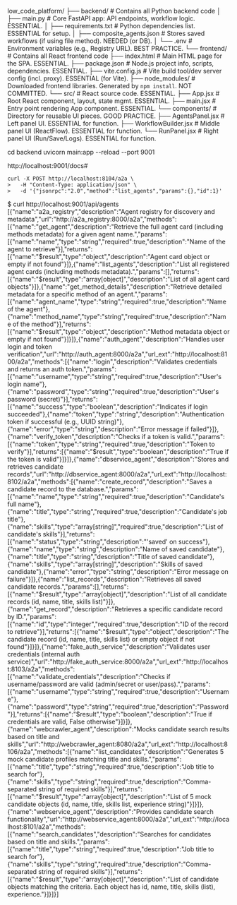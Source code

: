 

low_code_platform/
├── backend/                # Contains all Python backend code
│   ├── main.py             # Core FastAPI app: API endpoints, workflow logic. ESSENTIAL.
│   ├── requirements.txt    # Python dependencies list. ESSENTIAL for setup.
│   ├── composite_agents.json # Stores saved workflows (if using file method). NEEDED (or DB).
│   └── .env                # Environment variables (e.g., Registry URL). BEST PRACTICE.
└── frontend/               # Contains all React frontend code
    ├── index.html          # Main HTML page for the SPA. ESSENTIAL.
    ├── package.json        # Node.js project info, scripts, dependencies. ESSENTIAL.
    ├── vite.config.js      # Vite build tool/dev server config (incl. proxy). ESSENTIAL (for Vite).
    ├── node_modules/       # Downloaded frontend libraries. Generated by `npm install`. NOT COMMITTED.
    └── src/                # React source code. ESSENTIAL.
        ├── App.jsx         # Root React component, layout, state mgmt. ESSENTIAL.
        ├── main.jsx        # Entry point rendering App component. ESSENTIAL.
        └── components/     # Directory for reusable UI pieces. GOOD PRACTICE.
            ├── AgentsPanel.jsx       # Left panel UI. ESSENTIAL for function.
            ├── WorkflowBuilder.jsx   # Middle panel UI (ReactFlow). ESSENTIAL for function.
            └── RunPanel.jsx          # Right panel UI (Run/Save/Logs). ESSENTIAL for function.



cd backend
uvicorn main:app --reload --port 9001

http://localhost:9001/docs#

```
curl -X POST http://localhost:8104/a2a \
>   -H "Content-Type: application/json" \
>   -d '{"jsonrpc":"2.0","method":"list_agents","params":{},"id":1}'
```

$ curl http://localhost:9001/api/agents
[{"name":"a2a_registry","description":"Agent registry for discovery and metadata","url":"http://a2a_registry:8000/a2a","methods":[{"name":"get_agent","description":"Retrieve the full agent card (including methods metadata) for a given agent name.","params":[{"name":"name","type":"string","required":true,"description":"Name of the agent to retrieve"}],"returns":[{"name":"$result","type":"object","description":"Agent card object or empty if not found"}]},{"name":"list_agents","description":"List all registered agent cards (including methods metadata).","params":[],"returns":[{"name":"$result","type":"array[object]","description":"List of all agent card objects"}]},{"name":"get_method_details","description":"Retrieve detailed metadata for a specific method of an agent.","params":[{"name":"agent_name","type":"string","required":true,"description":"Name of the agent"},{"name":"method_name","type":"string","required":true,"description":"Name of the method"}],"returns":[{"name":"$result","type":"object","description":"Method metadata object or empty if not found"}]}]},{"name":"auth_agent","description":"Handles user login and token verification","url":"http://auth_agent:8000/a2a","url_ext":"http://localhost:8100/a2a","methods":[{"name":"login","description":"Validates credentials and returns an auth token.","params":[{"name":"username","type":"string","required":true,"description":"User's login name"},{"name":"password","type":"string","required":true,"description":"User's password (secret)"}],"returns":[{"name":"success","type":"boolean","description":"Indicates if login succeeded"},{"name":"token","type":"string","description":"Authentication token if successful (e.g., UUID string)"},{"name":"error","type":"string","description":"Error message if failed"}]},{"name":"verify_token","description":"Checks if a token is valid.","params":[{"name":"token","type":"string","required":true,"description":"Token to verify"}],"returns":[{"name":"$result","type":"boolean","description":"True if the token is valid"}]}]},{"name":"dbservice_agent","description":"Stores and retrieves candidate records","url":"http://dbservice_agent:8000/a2a","url_ext":"http://localhost:8102/a2a","methods":[{"name":"create_record","description":"Saves a candidate record to the database.","params":[{"name":"name","type":"string","required":true,"description":"Candidate's full name"},{"name":"title","type":"string","required":true,"description":"Candidate's job title"},{"name":"skills","type":"array[string]","required":true,"description":"List of candidate's skills"}],"returns":[{"name":"status","type":"string","description":"'saved' on success"},{"name":"name","type":"string","description":"Name of saved candidate"},{"name":"title","type":"string","description":"Title of saved candidate"},{"name":"skills","type":"array[string]","description":"Skills of saved candidate"},{"name":"error","type":"string","description":"Error message on failure"}]},{"name":"list_records","description":"Retrieves all saved candidate records.","params":[],"returns":[{"name":"$result","type":"array[object]","description":"List of all candidate records (id, name, title, skills list)"}]},{"name":"get_record","description":"Retrieves a specific candidate record by ID.","params":[{"name":"id","type":"integer","required":true,"description":"ID of the record to retrieve"}],"returns":[{"name":"$result","type":"object","description":"The candidate record (id, name, title, skills list) or empty object if not found"}]}]},{"name":"fake_auth_service","description":"Validates user credentials (internal auth service)","url":"http://fake_auth_service:8000/a2a","url_ext":"http://localhost:8103/a2a","methods":[{"name":"validate_credentials","description":"Checks if username/password are valid (admin/secret or user/pass).","params":[{"name":"username","type":"string","required":true,"description":"Username"},{"name":"password","type":"string","required":true,"description":"Password"}],"returns":[{"name":"$result","type":"boolean","description":"True if credentials are valid, False otherwise"}]}]},{"name":"webcrawler_agent","description":"Mocks candidate search results based on title and skills","url":"http://webcrawler_agent:8080/a2a","url_ext":"http://localhost:8106/a2a","methods":[{"name":"list_candidates","description":"Generates 5 mock candidate profiles matching title and skills.","params":[{"name":"title","type":"string","required":true,"description":"Job title to search for"},{"name":"skills","type":"string","required":true,"description":"Comma-separated string of required skills"}],"returns":[{"name":"$result","type":"array[object]","description":"List of 5 mock candidate objects (id, name, title, skills list, experience string)"}]}]},{"name":"webservice_agent","description":"Provides candidate search functionality","url":"http://webservice_agent:8000/a2a","url_ext":"http://localhost:8101/a2a","methods":[{"name":"search_candidates","description":"Searches for candidates based on title and skills.","params":[{"name":"title","type":"string","required":true,"description":"Job title to search for"},{"name":"skills","type":"string","required":true,"description":"Comma-separated string of required skills"}],"returns":[{"name":"$result","type":"array[object]","description":"List of candidate objects matching the criteria. Each object has id, name, title, skills (list), experience."}]}]}]
